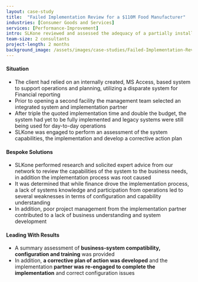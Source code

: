 ```yaml
---
layout: case-study
title:  "Failed Implementation Review for a $110M Food Manufacturer"
industries: [Consumer Goods and Services]
services: [Performance-Improvement]
intro: SLKone reviewed and assessed the adequacy of a partially installed system implementation that was well beyond budget, which helped reign in costs and develop a corrective plan of action
team-size: 2 consultants
project-length: 2 months
background_image: /assets/images/case-studies/Failed-Implementation-Review-110M-Food-Manufacturer.jpg
---
```


#### Situation
- The client had relied on an internally created, MS Access, based system to support operations and planning, utilizing a disparate system for Financial reporting
- Prior to opening a second facility the management team selected an integrated system and implementation partner
- After triple the quoted implementation time and double the budget, the system had yet to be fully implemented and legacy systems were still being used for day-to-day operations
- SLKone was engaged to perform an assessment of the system capabilities, the implementation and develop a corrective action plan

#### Bespoke Solutions
- SLKone performed research and solicited expert advice from our network to review the capabilities of the system to the business needs, in addition the implementation process was root caused
- It was determined that while finance drove the implementation process, a lack of systems knowledge and participation from operations led to several weaknesses in terms of configuration and capability understanding
- In addition, poor project management from the implementation partner contributed to a lack of business understanding and system development

#### Leading With Results
- A summary assessment of **business-system compatibility, configuration and training** was provided
- In addition, **a corrective plan of action was developed** and the implementation **partner was re-engaged to complete the implementation** and correct configuration issues
